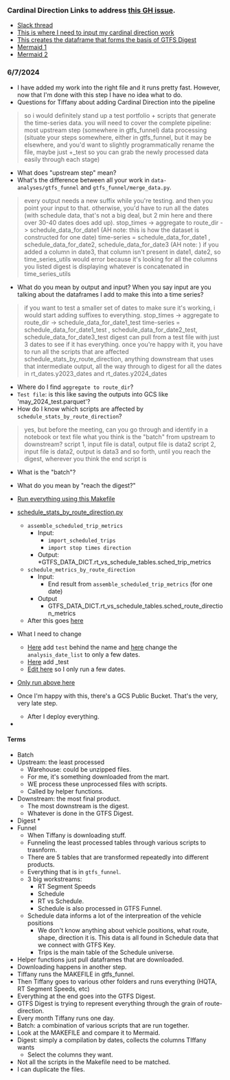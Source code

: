 ### Cardinal Direction Links to address [this GH issue](https://github.com/cal-itp/data-analyses/pull/1124).
* [Slack thread](https://cal-itp.slack.com/archives/D02QC97TRA6/p1717516644055619)
* [This is where I need to input my cardinal direction work](https://github.com/cal-itp/data-analyses/blob/ah_gtfs_portfolio/gtfs_funnel/schedule_stats_by_route_direction.py#L23)
* [This creates the dataframe that forms the basis of GTFS Digest](https://github.com/cal-itp/data-analyses/blob/main/gtfs_digest/merge_data.py)
* [Mermaid 1](https://mermaid.live/view#pako:eNqNVttu2zgQ_RWCi8BZwAosqWpsPRRI6sh96AKLNFgEKxsFLY5sohKpklS2bpB_X1KUY_rW1A-2zDlz5sxwONQzLgQFnOIgCOZcM11BimYP2Rd0w0m10axQ6G_WQMU4oJkkjKs577AXF89zjhDjTKeoe0RooNdQwyBFgyVRMBj6q_8QyciyAjV4hRtTI1lN5OajqIS0fn_cJVmS3Wxdd4gH-KF3qNFodAy5FZKCPAeyGZyzKSgEp_s6suz67tbDaJCa7UHKshw484v9MV8vFxdzPudlJf4r1kRq9PneAYqKKDWFEkkoNCpZVaV9pgf2gsmigi2i03CCIeoB2SQb3UU2pIWodrmSpFkjxfjKkFCycYZtDgjd5KpYA20rWKAg-IBuwlyKVkNAmeVlgi88sINEuWhAEi3kvu3KGuNcadEsthLs5zZ_gjWzWTRCMcupXLDbMFewqoFrpBoAqnY-ByKCHrfPG_Ys5DJXa9JAYEOjHuqR2eWv2-XFn2ma9lX1uUhH9jEkOXky2a3gbU2WtiFMLgxjtws77AmVy8ucVBXSkjXnhN4_dFqRZjX4Qn22Za9zmftopO1R-j0hhSmXTa0mOw0eLvxWnwld9KGLgxKhN_ftK6OethOa6KXpO0JP1CREZ_XQXg89u2X2jJsxQ4Nal0XxqkbB9xZ48Ua9nDTT0G1tp8mbyS5852hve9TB_vTUfimm1uFJof3zOP3VeZw6SOSOnPsTH9D4DeXL69FbBcDp0dSwTqZkkoHyhWYnFHnWjjgL81pwvQ4DM3NCJ-3etJ0mdqpS9hNc8RAn5zq9J4ocUeQT-fHuHSw-FLWvftdMlJioZnyhjvZkU85OzbeZm2-zMLcH2ApBZLWSsLJ8Wji6TsssPvaKjmr2-wTdSl9Or8NcWVxFPr0qRo0U5iqAo8RObXBH4Wf-eHAbPPbd59Xh0Rn27gAvAkJ4iGuQNWHUvER09_ocd_f9HKfmkUJJ2krPsbkcDZS0WnzZ8AKnWrYwxCbcao3TklTK_Gsbu11TRozeegsBykzYv9xbSveyMsQN4Th9xj9wGkTx5CpJkjhOkvej8WiSDPEGp-G75CpKovA6CZPrSTKJXob4pxCGdHQ1GU_exeNkEsfj6_ejeNzR_dsZOx0v_wPlerTj)
* [Mermaid 2](https://github.com/cal-itp/data-analyses/blob/ah_gtfs_portfolio/gtfs_funnel/mermaid.md)
### 6/7/2024
* I have added my work into the right file and it runs pretty fast. However, now that I'm done with this step I have no idea what to do. 
* Questions for Tiffany about adding Cardinal Direction into the pipeline
> so i would definitely stand up a test portfolio + scripts that generate the time-series data. you will need to cover the complete pipeline:
most upstream step (somewhere in gtfs_funnel)
data processing (situate your steps somewhere, either in gtfs_funnel, but it may be elsewhere, and you'd want to slightly programmatically rename the file, maybe just +_test so you can grab the newly processed data easily through each stage)
  * What does "upstream step" mean?
  * What's the difference between all your work in `data-analyses/gtfs_funnel` and `gtfs_funnel/merge_data.py`. 
> every output needs a new suffix while you're testing. and then you point your input to that.
otherwise, you'd have to run all the dates (with schedule data, that's not a big deal, but 2 min here and there over 30-40 dates does add up).
stop_times -> aggregate to route_dir -> schedule_data_for_date1 (AH note: this is how the dataset is constructed for one date)
time-series = schedule_data_for_date1 , schedule_data_for_date2, schedule_data_for_date3 (AH note: )
if you added a column in date3, that column isn't present in date1, date2, so time_series_utils would error because it's looking for all the columns you listed
digest is displaying whatever is concatenated in time_series_utils
* What do you mean by output and input? When you say input are you talking about the dataframes I add to make this into a time series?

> if you want to test a smaller set of dates to make sure it's working, i would start adding suffixes to everything.
stop_times -> aggregate to route_dir -> schedule_data_for_date1_test
time-series = schedule_data_for_date1_test , schedule_data_for_date2_test, schedule_data_for_date3_test
digest can pull from a test file with just 3 dates to see if it has everything.
once you're happy with it, you have to run all the scripts that are affected schedule_stats_by_route_direction, anything downstream that uses that intermediate output, all the way through to digest for all the dates in rt_dates.y2023_dates and rt_dates.y2024_dates
* Where do I find `aggregate to route_dir`? 
* `Test file`: is this like saving the outputs into GCS like 'may_2024_test.parquet'?
* How do I know which scripts are affected by `schedule_stats_by_route_direction`?

> yes, but before the meeting, can you go through and identify in a notebook or text file what you think is the "batch" from upstream to downstream?
script 1, input file is data1, output file is data2
script 2, input file is data2, output is data3
and so forth, until you reach the digest, wherever you think the end script is
* What is the "batch"?
* What do you mean by "reach the digest?"
* [Run everything using this Makefile](https://github.com/cal-itp/data-analyses/blob/ah_gtfs_portfolio/gtfs_funnel/Makefile)
* [schedule_stats_by_route_direction.py](https://github.com/cal-itp/data-analyses/blob/ah_gtfs_portfolio/gtfs_funnel/schedule_stats_by_route_direction.py#L15)
    * `assemble_scheduled_trip_metrics` 
        * Input:
            * `import_scheduled_trips`
            * `import stop times direction`
        * Output:
            *GTFS_DATA_DICT.rt_vs_schedule_tables.sched_trip_metrics
    * `schedule_metrics_by_route_direction`
        * Input:
            * End result from `assemble_scheduled_trip_metrics` (for one date)
        * Output
            * GTFS_DATA_DICT.rt_vs_schedule_tables.sched_route_direction_metrics
    * After this goes [here](https://github.com/cal-itp/data-analyses/blob/ah_gtfs_portfolio/gtfs_digest/merge_data.py#L25)

* What I need to change
    * [Here](https://github.com/cal-itp/data-analyses/blob/ah_gtfs_portfolio/gtfs_funnel/schedule_stats_by_route_direction.py#L118C19-L120) add `test` behind the name and [here](https://github.com/cal-itp/data-analyses/blob/ah_gtfs_portfolio/gtfs_funnel/schedule_stats_by_route_direction.py#L122) change the `analysis_date_list` to only a few dates.
    * [Here](https://github.com/cal-itp/data-analyses/blob/ah_gtfs_portfolio/gtfs_digest/merge_data.py#L25) add _test 
    * [Edit here](https://github.com/cal-itp/data-analyses/blob/ah_gtfs_portfolio/gtfs_digest/merge_data.py#L212) so I only run a few dates.
* [Only run above here](https://github.com/cal-itp/data-analyses/blob/ah_gtfs_portfolio/gtfs_digest/merge_data.py#L270-L272)
* Once I'm happy with this, there's a GCS Public Bucket. That's the very, very late step.
    * After I deploy everything. 
* 
#### Terms
* Batch
* Upstream: the least processed
    * Warehouse: could be unzipped files.
    * For me, it's something downloaded from the mart.
    * WE process these unprocessed files with scripts. 
    * Called by helper functions.
* Downstream: the most final product.
    * The most downstream is the digest. 
    * Whatever is done in the GTFS Digest. 
* Digest
    * 
* Funnel 
    * When Tiffany is downloading stuff.
    * Funneling the least processed tables through various scripts to trasnform.
    * There are 5 tables that are transformed repeatedly into different products. 
    * Everything that is in `gtfs_funnel`.
    * 3 big workstreams: 
        * RT Segment Speeds
        * Schedule
        * RT vs Schedule. 
        * Schedule is also processed in GTFS Funnel. 
    * Schedule data informs a lot of the interpreation of the vehicle positions
        * We don't know anything about vehicle positions, what route, shape, direction it is. This data is all found in Schedule data that we connect with GTFS Key.
        * Trips is the main table of the Schedule universe. 
* Helper functions just pull dataframes that are downloaded.
* Downloading happens in another step.
* Tiffany runs the MAKEFILE in gtfs_funnel.
* Then Tiffany goes to various other folders and runs everything (HQTA, RT Segment Speeds, etc)
* Everything at the end goes into the GTFS Digest.
* GTFS Digest is trying to represent everything through the grain of route-direction.
* Every month Tiffany runs one day.
* Batch: a combination of various scripts that are run together.
* Look at the MAKEFILE and compare it to Mermaid. 
* Digest: simply a compilation by dates, collects the columns TIffany wants
    * Select the columns they want.
* Not all the scripts in the Makefile need to be matched.
* I can duplicate the files. 